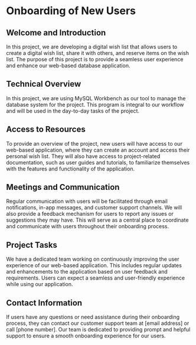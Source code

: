 # Onboarding of New Users

## Welcome and Introduction

In this project, we are developing a digital wish list that allows users to create a digital wish list, share it with others, and reserve items on the wish list. The purpose of this project is to provide a seamless user experience and enhance our web-based database application.

## Technical Overview

In this project, we are using MySQL Workbench as our tool to manage the database system for the project. This program is integral to our workflow and will be used in the day-to-day tasks of the project.

## Access to Resources

To provide an overview of the project, new users will have access to our web-based application, where they can create an account and access their personal wish list. They will also have access to project-related documentation, such as user guides and tutorials, to familiarize themselves with the features and functionality of the application.

## Meetings and Communication

Regular communication with users will be facilitated through email notifications, in-app messages, and customer support channels. We will also provide a feedback mechanism for users to report any issues or suggestions they may have. This will serve as a central place to coordinate and communicate with users throughout their onboarding process.
 
## Project Tasks

We have a dedicated team working on continuously improving the user experience of our web-based application. This includes regular updates and enhancements to the application based on user feedback and requirements. Users can expect a seamless and user-friendly experience while using our application.

## Contact Information

If users have any questions or need assistance during their onboarding process, they can contact our customer support team at [email address] or call [phone number]. Our team is dedicated to providing prompt and helpful support to ensure a smooth onboarding experience for our users.
